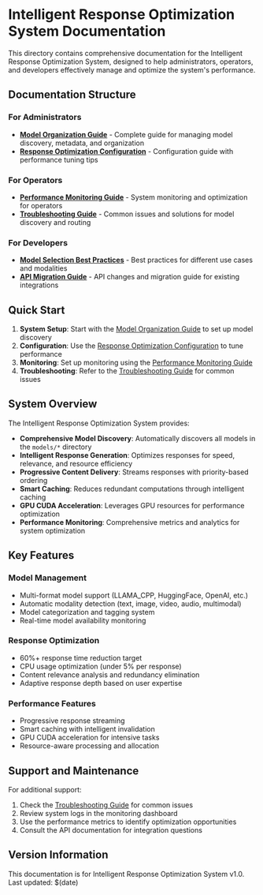 # Intelligent Response Optimization System Documentation

This directory contains comprehensive documentation for the Intelligent Response Optimization System, designed to help administrators, operators, and developers effectively manage and optimize the system's performance.

## Documentation Structure

### For Administrators
- **[Model Organization Guide](./model-organization-guide.md)** - Complete guide for managing model discovery, metadata, and organization
- **[Response Optimization Configuration](./response-optimization-config.md)** - Configuration guide with performance tuning tips

### For Operators
- **[Performance Monitoring Guide](./performance-monitoring-guide.md)** - System monitoring and optimization for operators
- **[Troubleshooting Guide](./troubleshooting-guide.md)** - Common issues and solutions for model discovery and routing

### For Developers
- **[Model Selection Best Practices](./model-selection-best-practices.md)** - Best practices for different use cases and modalities
- **[API Migration Guide](./api-migration-guide.md)** - API changes and migration guide for existing integrations

## Quick Start

1. **System Setup**: Start with the [Model Organization Guide](./model-organization-guide.md) to set up model discovery
2. **Configuration**: Use the [Response Optimization Configuration](./response-optimization-config.md) to tune performance
3. **Monitoring**: Set up monitoring using the [Performance Monitoring Guide](./performance-monitoring-guide.md)
4. **Troubleshooting**: Refer to the [Troubleshooting Guide](./troubleshooting-guide.md) for common issues

## System Overview

The Intelligent Response Optimization System provides:

- **Comprehensive Model Discovery**: Automatically discovers all models in the `models/*` directory
- **Intelligent Response Generation**: Optimizes responses for speed, relevance, and resource efficiency
- **Progressive Content Delivery**: Streams responses with priority-based ordering
- **Smart Caching**: Reduces redundant computations through intelligent caching
- **GPU CUDA Acceleration**: Leverages GPU resources for performance optimization
- **Performance Monitoring**: Comprehensive metrics and analytics for system optimization

## Key Features

### Model Management
- Multi-format model support (LLAMA_CPP, HuggingFace, OpenAI, etc.)
- Automatic modality detection (text, image, video, audio, multimodal)
- Model categorization and tagging system
- Real-time model availability monitoring

### Response Optimization
- 60%+ response time reduction target
- CPU usage optimization (under 5% per response)
- Content relevance analysis and redundancy elimination
- Adaptive response depth based on user expertise

### Performance Features
- Progressive response streaming
- Smart caching with intelligent invalidation
- GPU CUDA acceleration for intensive tasks
- Resource-aware processing and allocation

## Support and Maintenance

For additional support:
1. Check the [Troubleshooting Guide](./troubleshooting-guide.md) for common issues
2. Review system logs in the monitoring dashboard
3. Use the performance metrics to identify optimization opportunities
4. Consult the API documentation for integration questions

## Version Information

This documentation is for Intelligent Response Optimization System v1.0.
Last updated: $(date)